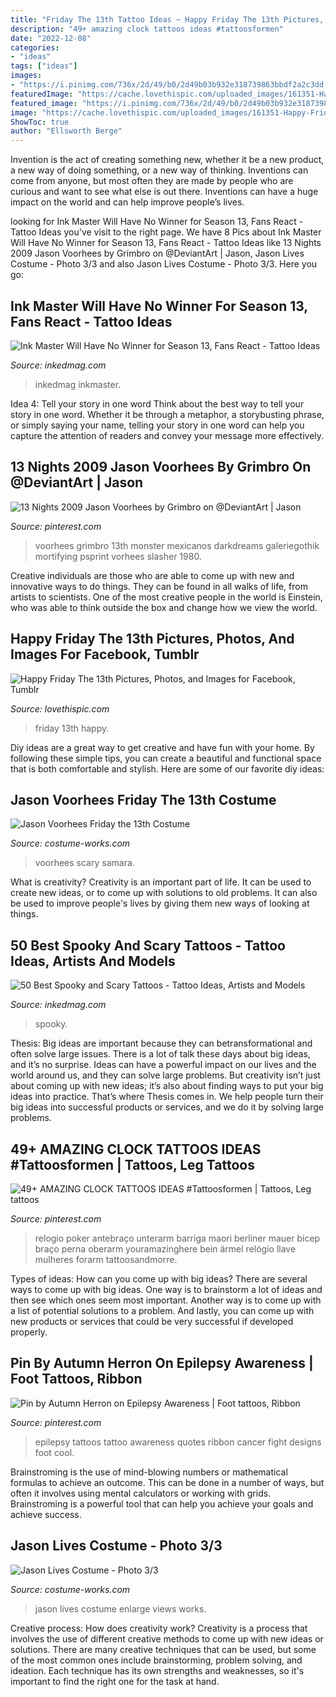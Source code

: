 ```yaml
---
title: "Friday The 13th Tattoo Ideas ~ Happy Friday The 13th Pictures, Photos, And Images For Facebook, Tumblr"
description: "49+ amazing clock tattoos ideas #tattoosformen"
date: "2022-12-08"
categories:
- "ideas"
tags: ["ideas"]
images:
- "https://i.pinimg.com/736x/2d/49/b0/2d49b03b932e318739863bbdf2a2c3dd.jpg"
featuredImage: "https://cache.lovethispic.com/uploaded_images/161351-Happy-Friday-The-13th.jpg"
featured_image: "https://i.pinimg.com/736x/2d/49/b0/2d49b03b932e318739863bbdf2a2c3dd.jpg"
image: "https://cache.lovethispic.com/uploaded_images/161351-Happy-Friday-The-13th.jpg"
ShowToc: true
author: "Ellsworth Berge"
---
```



Invention is the act of creating something new, whether it be a new product, a new way of doing something, or a new way of thinking. Inventions can come from anyone, but most often they are made by people who are curious and want to see what else is out there. Inventions can have a huge impact on the world and can help improve people’s lives.

	

		
looking for Ink Master Will Have No Winner for Season 13, Fans React - Tattoo Ideas you've visit to the right page. We have 8 Pics about Ink Master Will Have No Winner for Season 13, Fans React - Tattoo Ideas like 13 Nights 2009 Jason Voorhees by Grimbro on @DeviantArt | Jason, Jason Lives Costume - Photo 3/3 and also Jason Lives Costume - Photo 3/3. Here you go:
		
    
## Ink Master Will Have No Winner For Season 13, Fans React - Tattoo Ideas

<img loading=lazy src="https://www.inkedmag.com/.image/t_share/MTcxODcyODI1MTIzMDIyNzMw/ink-master-finale-fb.jpg" onerror="this.onerror=null;this.src='https://tse2.mm.bing.net/th?id=OIP.6MRzJgZhXYbuje0T5jqj3gHaD4&amp;pid=15.1';" alt="Ink Master Will Have No Winner for Season 13, Fans React - Tattoo Ideas">

_Source: inkedmag.com_

>inkedmag inkmaster. 

	

Idea 4: Tell your story in one word
Think about the best way to tell your story in one word. Whether it be through a metaphor, a storybusting phrase, or simply saying your name, telling your story in one word can help you capture the attention of readers and convey your message more effectively.

    
## 13 Nights 2009 Jason Voorhees By Grimbro On @DeviantArt | Jason

<img loading=lazy src="https://i.pinimg.com/736x/2d/49/b0/2d49b03b932e318739863bbdf2a2c3dd.jpg" onerror="this.onerror=null;this.src='https://tse3.mm.bing.net/th?id=OIP.K4FciD5vWYz08sUxs3L0cAHaKU&amp;pid=15.1';" alt="13 Nights 2009 Jason Voorhees by Grimbro on @DeviantArt | Jason">

_Source: pinterest.com_

>voorhees grimbro 13th monster mexicanos darkdreams galeriegothik mortifying psprint vorhees slasher 1980. 

	

Creative individuals are those who are able to come up with new and innovative ways to do things. They can be found in all walks of life, from artists to scientists. One of the most creative people in the world is Einstein, who was able to think outside the box and change how we view the world.

    
## Happy Friday The 13th Pictures, Photos, And Images For Facebook, Tumblr

<img loading=lazy src="https://cache.lovethispic.com/uploaded_images/161351-Happy-Friday-The-13th.jpg" onerror="this.onerror=null;this.src='https://tse2.mm.bing.net/th?id=OIP.MLYkDAQb-GXt6yjyrdtFWwHaHa&amp;pid=15.1';" alt="Happy Friday The 13th Pictures, Photos, and Images for Facebook, Tumblr">

_Source: lovethispic.com_

>friday 13th happy. 

	

Diy ideas are a great way to get creative and have fun with your home. By following these simple tips, you can create a beautiful and functional space that is both comfortable and stylish. Here are some of our favorite diy ideas: 

    
## Jason Voorhees Friday The 13th Costume

<img loading=lazy src="https://photos.costume-works.com/full/jason_voorhees_friday_the_13th8.jpg" onerror="this.onerror=null;this.src='https://tse1.mm.bing.net/th?id=OIP.6LkwRwccd18PesnsnMnJMAHaLZ&amp;pid=15.1';" alt="Jason Voorhees Friday the 13th Costume">

_Source: costume-works.com_

>voorhees scary samara. 

	

What is creativity?
Creativity is an important part of life. It can be used to create new ideas, or to come up with solutions to old problems. It can also be used to improve people's lives by giving them new ways of looking at things.

    
## 50 Best Spooky And Scary Tattoos - Tattoo Ideas, Artists And Models

<img loading=lazy src="https://www.inkedmag.com/.image/t_share/MTY3MzI3NjM4NDAxMTk3Mjk5/screen-shot-2019-10-02-at-104034-am.png" onerror="this.onerror=null;this.src='https://tse1.mm.bing.net/th?id=OIP.lcsgD5UtdVBwc41NAGGlPQHaJ9&amp;pid=15.1';" alt="50 Best Spooky and Scary Tattoos - Tattoo Ideas, Artists and Models">

_Source: inkedmag.com_

>spooky. 

	

Thesis: Big ideas are important because they can betransformational and often solve large issues.
There is a lot of talk these days about big ideas, and it’s no surprise. Ideas can have a powerful impact on our lives and the world around us, and they can solve large problems. But creativity isn’t just about coming up with new ideas; it’s also about finding ways to put your big ideas into practice. That’s where Thesis comes in. We help people turn their big ideas into successful products or services, and we do it by solving large problems.

    
## 49+ AMAZING CLOCK TATTOOS IDEAS #Tattoosformen | Tattoos, Leg Tattoos

<img loading=lazy src="https://i.pinimg.com/736x/81/b1/07/81b107c5ce3e96af831f1a018c9302af.jpg" onerror="this.onerror=null;this.src='https://tse2.mm.bing.net/th?id=OIP.kpu_PLZuBQv4KvSeZaHYcQHaNK&amp;pid=15.1';" alt="49+ AMAZING CLOCK TATTOOS IDEAS #Tattoosformen | Tattoos, Leg tattoos">

_Source: pinterest.com_

>relogio poker antebraço unterarm barriga maori berliner mauer bicep braço perna oberarm youramazinghere bein ärmel relógio llave mulheres forarm tattoosandmorre. 

	

Types of ideas: How can you come up with big ideas?
There are several ways to come up with big ideas. One way is to brainstorm a lot of ideas and then see which ones seem most important. Another way is to come up with a list of potential solutions to a problem. And lastly, you can come up with new products or services that could be very successful if developed properly.

    
## Pin By Autumn Herron On Epilepsy Awareness | Foot Tattoos, Ribbon

<img loading=lazy src="https://i.pinimg.com/736x/07/6d/db/076ddb170d7a1f154dc44af30538103c--epilepsy-tattoo-cancer-tattoos.jpg" onerror="this.onerror=null;this.src='https://tse3.mm.bing.net/th?id=OIP.ypWoioD7NewKRHbIWz1uDAHaOw&amp;pid=15.1';" alt="Pin by Autumn Herron on Epilepsy Awareness | Foot tattoos, Ribbon">

_Source: pinterest.com_

>epilepsy tattoos tattoo awareness quotes ribbon cancer fight designs foot cool. 

	

Brainstroming is the use of mind-blowing numbers or mathematical formulas to achieve an outcome. This can be done in a number of ways, but often it involves using mental calculators or working with grids. Brainstroming is a powerful tool that can help you achieve your goals and achieve success.

    
## Jason Lives Costume - Photo 3/3

<img loading=lazy src="https://photos.costume-works.com/full/jason_lives2.jpg" onerror="this.onerror=null;this.src='https://tse4.mm.bing.net/th?id=OIP.KiWGaXZMb28ZIgT6za1RyQHaNP&amp;pid=15.1';" alt="Jason Lives Costume - Photo 3/3">

_Source: costume-works.com_

>jason lives costume enlarge views works. 

	

Creative process: How does creativity work?
Creativity is a process that involves the use of different creative methods to come up with new ideas or solutions. There are many creative techniques that can be used, but some of the most common ones include brainstorming, problem solving, and ideation. Each technique has its own strengths and weaknesses, so it's important to find the right one for the task at hand.

